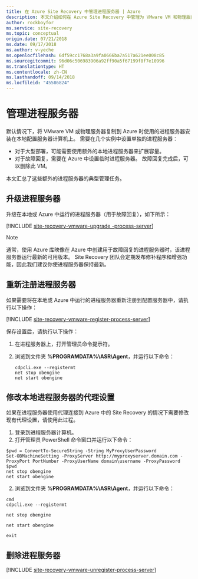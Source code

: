 ```yaml
---
title: 在 Azure Site Recovery 中管理进程服务器 | Azure
description: 本文介绍如何在 Azure Site Recovery 中管理为 VMware VM 和物理服务器复制设置的进程服务器。
author: rockboyfor
ms.service: site-recovery
ms.topic: conceptual
origin.date: 07/21/2018
ms.date: 09/17/2018
ms.author: v-yeche
ms.openlocfilehash: 6df59cc1768a3a9fa0666ba7a517a621ee008c85
ms.sourcegitcommit: 96d06c506983906a92ff90a5f67199f8f7e10996
ms.translationtype: HT
ms.contentlocale: zh-CN
ms.lasthandoff: 09/14/2018
ms.locfileid: "45586824"
---
```

# <a name="manage-process-servers"></a>管理进程服务器

默认情况下，将 VMware VM 或物理服务器复制到 Azure 时使用的进程服务器安装在本地配置服务器计算机上。 需要在几个实例中设置单独的进程服务器：

- 对于大型部署，可能需要使用额外的本地进程服务器来扩展容量。
- 对于故障回复，需要在 Azure 中设置临时进程服务器。 故障回复完成后，可以删除此 VM。 

本文汇总了这些额外的进程服务器的典型管理任务。

## <a name="upgrade-a-process-server"></a>升级进程服务器

升级在本地或 Azure 中运行的进程服务器（用于故障回复），如下所示：

[!INCLUDE [site-recovery-vmware-upgrade -process-server](../../includes/site-recovery-vmware-upgrade-process-server-internal.md)]

> [!NOTE]
  通常，使用 Azure 库映像在 Azure 中创建用于故障回复的进程服务器时，该进程服务器运行最新的可用版本。 Site Recovery 团队会定期发布修补程序和增强功能，因此我们建议你使进程服务器保持最新。

## <a name="reregister-a-process-server"></a>重新注册进程服务器

如果需要将在本地或 Azure 中运行的进程服务器重新注册到配置服务器中，请执行以下操作：

[!INCLUDE [site-recovery-vmware-register-process-server](../../includes/site-recovery-vmware-register-process-server.md)]

保存设置后，请执行以下操作：

1. 在进程服务器上，打开管理员命令提示符。
2. 浏览到文件夹 **%PROGRAMDATA%\ASR\Agent**，并运行以下命令：

    ```
    cdpcli.exe --registermt
    net stop obengine
    net start obengine
    ```

## <a name="modify-proxy-settings-for-an-on-premises-process-server"></a>修改本地进程服务器的代理设置

如果在进程服务器使用代理连接到 Azure 中的 Site Recovery 的情况下需要修改现有代理设置，请使用此过程。

1. 登录到进程服务器计算机。 
2. 打开管理员 PowerShell 命令窗口并运行以下命令：
  ```
  $pwd = ConvertTo-SecureString -String MyProxyUserPassword
  Set-OBMachineSetting -ProxyServer http://myproxyserver.domain.com -ProxyPort PortNumber -ProxyUserName domain\username -ProxyPassword $pwd
  net stop obengine
  net start obengine
  ```
2. 浏览到文件夹 **%PROGRAMDATA%\ASR\Agent**，并运行以下命令：
  ```
  cmd
  cdpcli.exe --registermt

  net stop obengine

  net start obengine

  exit
  ```

## <a name="remove-a-process-server"></a>删除进程服务器

[!INCLUDE [site-recovery-vmware-unregister-process-server](../../includes/site-recovery-vmware-unregister-process-server.md)]

<!--Update_Description: update meta properties, wording update -->

